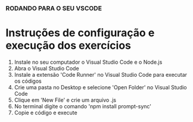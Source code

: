 ### RODANDO PARA O SEU VSCODE

# Instruções de configuração e execução dos exercícios
1. Instale no seu computador o Visual Studio Code e o Node.js
2. Abra o Visual Studio Code
3. Instale a extensão 'Code Runner' no Visual Studio Code para executar os códigos
4. Crie uma pasta no Desktop e selecione 'Open Folder' no Visual Studio Code
5. Clique em 'New File' e crie um arquivo .js
6. No terminal digite o comando 'npm install prompt-sync'
7. Copie e código e execute
